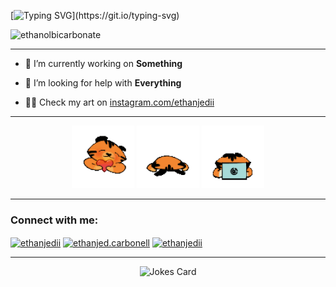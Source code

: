 [![Typing SVG](https://readme-typing-svg.demolab.com?font=Fira+Code&weight=500&size=50&pause=1000&color=29D456&vCenter=true&random=false&width=900&height=80&lines=Hi%2C+im+Ethan;A+beginner%2C+still+learning;ughhhhhhhhh...)](https://git.io/typing-svg)

<p align="left"> <img src="https://komarev.com/ghpvc/?username=ethanolbicarbonate&label=Profile%20views&color=grey&style=flat" alt="ethanolbicarbonate" /> </p>

---
- 🔭 I’m currently working on **Something**

- 🤝 I’m looking for help with **Everything**

- 👨‍💻 Check my art on [instagram.com/ethanjedii](https://instagram.com/ethanjedii)

---
<div align="center">
  <img src="Caleb_Heart+nobg.gif" alt="GIF 1" width="100" />
  <img src="caleb_distressed+nobg.gif" alt="GIF 2" width="100" />
  <img src="caleb_kapoy+nobg.gif" alt="GIF 3" width="100" />
</div>

---
<h3 align="left">Connect with me:</h3>
<p align="left">
<a href="https://twitter.com/ethanjedii" target="blank"><img align="center" src="https://raw.githubusercontent.com/rahuldkjain/github-profile-readme-generator/master/src/images/icons/Social/twitter.svg" alt="ethanjedii" height="30" width="40" /></a>
<a href="https://fb.com/ethanjed.carbonell" target="blank"><img align="center" src="https://raw.githubusercontent.com/rahuldkjain/github-profile-readme-generator/master/src/images/icons/Social/facebook.svg" alt="ethanjed.carbonell" height="30" width="40" /></a>
<a href="https://instagram.com/ethanjedii" target="blank"><img align="center" src="https://raw.githubusercontent.com/rahuldkjain/github-profile-readme-generator/master/src/images/icons/Social/instagram.svg" alt="ethanjedii" height="30" width="40" /></a>
</p>

---

<p align="center">
  <img src="https://readme-jokes.vercel.app/api" alt="Jokes Card" />
</p>
